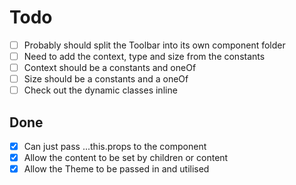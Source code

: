 # Todo

- [ ] Probably should split the Toolbar into its own component folder
- [ ] Need to add the context, type and size from the constants
- [ ] Context should be a constants and oneOf
- [ ] Size should be a constants and a oneOf
- [ ] Check out the dynamic classes inline

## Done

- [X] Can just pass ...this.props to the component
- [X] Allow the content to be set by children or content
- [X] Allow the Theme to be passed in and utilised
